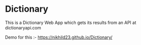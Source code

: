 # Dictionary
This is a Dictionary Web App which gets its results from an API at dictionaryapi.com

Demo for this :- https://nikhild23.github.io/Dictionary/
